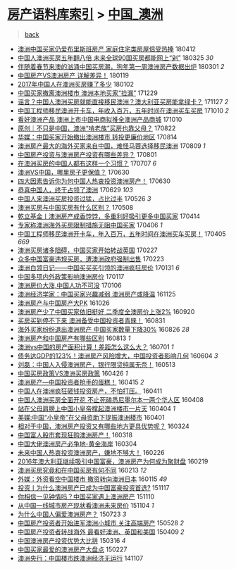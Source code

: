 [房产语料库索引](../../README.md)  > [中国_澳洲](中国_澳洲.md)
====
> [back](../README.md)

- [澳洲中国买家仍爱布里斯班房产 家庭住宅类房屋倍受热捧](http://jkwz.applinzi.com/ittc/7091110086292538379.html#%E6%BE%B3%E6%B4%B2%E4%B8%AD%E5%9B%BD%E4%B9%B0%E5%AE%B6%E4%BB%8D%E7%88%B1%E5%B8%83%E9%87%8C%E6%96%AF%E7%8F%AD%E6%88%BF%E4%BA%A7+%E5%AE%B6%E5%BA%AD%E4%BD%8F%E5%AE%85%E7%B1%BB%E6%88%BF%E5%B1%8B%E5%80%8D%E5%8F%97%E7%83%AD%E6%8D%A7) 180412  
- [中国人澳洲买房五年翻八倍 未来全球90国买房都能网上“剁”](http://jkwz.applinzi.com/ittc/7084369956575904778.html#%E4%B8%AD%E5%9B%BD%E4%BA%BA%E6%BE%B3%E6%B4%B2%E4%B9%B0%E6%88%BF%E4%BA%94%E5%B9%B4%E7%BF%BB%E5%85%AB%E5%80%8D+%E6%9C%AA%E6%9D%A5%E5%85%A8%E7%90%8390%E5%9B%BD%E4%B9%B0%E6%88%BF%E9%83%BD%E8%83%BD%E7%BD%91%E4%B8%8A%E2%80%9C%E5%89%81%E2%80%9D) 180325 *30* 
- [伴随着春节来澳的汹涌中国买房潮，狗年第一周澳洲房产数据出炉](http://jkwz.applinzi.com/ittc/7075519762157536273.html#%E4%BC%B4%E9%9A%8F%E7%9D%80%E6%98%A5%E8%8A%82%E6%9D%A5%E6%BE%B3%E7%9A%84%E6%B1%B9%E6%B6%8C%E4%B8%AD%E5%9B%BD%E4%B9%B0%E6%88%BF%E6%BD%AE%EF%BC%8C%E7%8B%97%E5%B9%B4%E7%AC%AC%E4%B8%80%E5%91%A8%E6%BE%B3%E6%B4%B2%E6%88%BF%E4%BA%A7%E6%95%B0%E6%8D%AE%E5%87%BA%E7%82%89) 180301 *2* 
- [中国房产VS澳洲房产 详解差异！](http://jkwz.applinzi.com/ittc/7060320981640283153.html#%E4%B8%AD%E5%9B%BD%E6%88%BF%E4%BA%A7VS%E6%BE%B3%E6%B4%B2%E6%88%BF%E4%BA%A7+%E8%AF%A6%E8%A7%A3%E5%B7%AE%E5%BC%82%EF%BC%81) 180119  
- [2017年中国人在澳洲买房赚了多少](http://jkwz.applinzi.com/ittc/7054126079659213835.html#2017%E5%B9%B4%E4%B8%AD%E5%9B%BD%E4%BA%BA%E5%9C%A8%E6%BE%B3%E6%B4%B2%E4%B9%B0%E6%88%BF%E8%B5%9A%E4%BA%86%E5%A4%9A%E5%B0%91) 180102  
- [中国买家撤离澳洲楼市 澳洲本地买家“捡漏”](http://jkwz.applinzi.com/ittc/7052481677903791120.html#%E4%B8%AD%E5%9B%BD%E4%B9%B0%E5%AE%B6%E6%92%A4%E7%A6%BB%E6%BE%B3%E6%B4%B2%E6%A5%BC%E5%B8%82+%E6%BE%B3%E6%B4%B2%E6%9C%AC%E5%9C%B0%E4%B9%B0%E5%AE%B6%E2%80%9C%E6%8D%A1%E6%BC%8F%E2%80%9D) 171229  
- [谣言？中国人澳洲买房就能直接移民澳洲？澳大利亚买房能拿绿卡？](http://jkwz.applinzi.com/ittc/7039517731655779344.html#%E8%B0%A3%E8%A8%80%EF%BC%9F%E4%B8%AD%E5%9B%BD%E4%BA%BA%E6%BE%B3%E6%B4%B2%E4%B9%B0%E6%88%BF%E5%B0%B1%E8%83%BD%E7%9B%B4%E6%8E%A5%E7%A7%BB%E6%B0%91%E6%BE%B3%E6%B4%B2%EF%BC%9F%E6%BE%B3%E5%A4%A7%E5%88%A9%E4%BA%9A%E4%B9%B0%E6%88%BF%E8%83%BD%E6%8B%BF%E7%BB%BF%E5%8D%A1%EF%BC%9F) 171127 *2* 
- [中国工程师移民澳洲开卡车，年收入百万，五年时间在澳洲买车买房](http://jkwz.applinzi.com/ittc/7022862065662952464.html#%E4%B8%AD%E5%9B%BD%E5%B7%A5%E7%A8%8B%E5%B8%88%E7%A7%BB%E6%B0%91%E6%BE%B3%E6%B4%B2%E5%BC%80%E5%8D%A1%E8%BD%A6%EF%BC%8C%E5%B9%B4%E6%94%B6%E5%85%A5%E7%99%BE%E4%B8%87%EF%BC%8C%E4%BA%94%E5%B9%B4%E6%97%B6%E9%97%B4%E5%9C%A8%E6%BE%B3%E6%B4%B2%E4%B9%B0%E8%BD%A6%E4%B9%B0%E6%88%BF) 171010 *2* 
- [看好澳洲产品 澳洲上市中国电商拟推全澳洲产品商城](http://jkwz.applinzi.com/ittc/7022819316242842640.html#%E7%9C%8B%E5%A5%BD%E6%BE%B3%E6%B4%B2%E4%BA%A7%E5%93%81+%E6%BE%B3%E6%B4%B2%E4%B8%8A%E5%B8%82%E4%B8%AD%E5%9B%BD%E7%94%B5%E5%95%86%E6%8B%9F%E6%8E%A8%E5%85%A8%E6%BE%B3%E6%B4%B2%E4%BA%A7%E5%93%81%E5%95%86%E5%9F%8E) 171010  
- [原创｜不只是中国，澳洲“啃老族”买房也靠父母？](http://jkwz.applinzi.com/ittc/7004629073652089873.html#%E5%8E%9F%E5%88%9B%EF%BD%9C%E4%B8%8D%E5%8F%AA%E6%98%AF%E4%B8%AD%E5%9B%BD%EF%BC%8C%E6%BE%B3%E6%B4%B2%E2%80%9C%E5%95%83%E8%80%81%E6%97%8F%E2%80%9D%E4%B9%B0%E6%88%BF%E4%B9%9F%E9%9D%A0%E7%88%B6%E6%AF%8D%EF%BC%9F) 170822  
- [华媒：中国买家开始撤出澳洲楼市 转投更廉价地区](http://jkwz.applinzi.com/ittc/7001702362832700432.html#%E5%8D%8E%E5%AA%92%EF%BC%9A%E4%B8%AD%E5%9B%BD%E4%B9%B0%E5%AE%B6%E5%BC%80%E5%A7%8B%E6%92%A4%E5%87%BA%E6%BE%B3%E6%B4%B2%E6%A5%BC%E5%B8%82+%E8%BD%AC%E6%8A%95%E6%9B%B4%E5%BB%89%E4%BB%B7%E5%9C%B0%E5%8C%BA) 170814  
- [澳洲房产最大的海外买家来自中国，难怪马蓉选择移民澳洲](http://jkwz.applinzi.com/ittc/6999837337260131345.html#%E6%BE%B3%E6%B4%B2%E6%88%BF%E4%BA%A7%E6%9C%80%E5%A4%A7%E7%9A%84%E6%B5%B7%E5%A4%96%E4%B9%B0%E5%AE%B6%E6%9D%A5%E8%87%AA%E4%B8%AD%E5%9B%BD%EF%BC%8C%E9%9A%BE%E6%80%AA%E9%A9%AC%E8%93%89%E9%80%89%E6%8B%A9%E7%A7%BB%E6%B0%91%E6%BE%B3%E6%B4%B2) 170809 *1* 
- [中国房产投资与澳洲房产投资有哪些差异？](http://jkwz.applinzi.com/ittc/6996779570907579408.html#%E4%B8%AD%E5%9B%BD%E6%88%BF%E4%BA%A7%E6%8A%95%E8%B5%84%E4%B8%8E%E6%BE%B3%E6%B4%B2%E6%88%BF%E4%BA%A7%E6%8A%95%E8%B5%84%E6%9C%89%E5%93%AA%E4%BA%9B%E5%B7%AE%E5%BC%82%EF%BC%9F) 170801  
- [在澳洲买房的中国人都有这样一个习惯？](http://jkwz.applinzi.com/ittc/6987580328024474629.html#%E5%9C%A8%E6%BE%B3%E6%B4%B2%E4%B9%B0%E6%88%BF%E7%9A%84%E4%B8%AD%E5%9B%BD%E4%BA%BA%E9%83%BD%E6%9C%89%E8%BF%99%E6%A0%B7%E4%B8%80%E4%B8%AA%E4%B9%A0%E6%83%AF%EF%BC%9F) 170707 *6* 
- [澳洲VS中国，哪里房子更保值？](http://jkwz.applinzi.com/ittc/6985013948444050437.html#%E6%BE%B3%E6%B4%B2VS%E4%B8%AD%E5%9B%BD%EF%BC%8C%E5%93%AA%E9%87%8C%E6%88%BF%E5%AD%90%E6%9B%B4%E4%BF%9D%E5%80%BC%EF%BC%9F) 170630  
- [四大因素告诉你为何中国人热衷投资澳洲房产！](http://jkwz.applinzi.com/ittc/6984649351828603908.html#%E5%9B%9B%E5%A4%A7%E5%9B%A0%E7%B4%A0%E5%91%8A%E8%AF%89%E4%BD%A0%E4%B8%BA%E4%BD%95%E4%B8%AD%E5%9B%BD%E4%BA%BA%E7%83%AD%E8%A1%B7%E6%8A%95%E8%B5%84%E6%BE%B3%E6%B4%B2%E6%88%BF%E4%BA%A7%EF%BC%81) 170630  
- [恭喜中国人，终于占领了澳洲](http://jkwz.applinzi.com/ittc/6984524453286265861.html#%E6%81%AD%E5%96%9C%E4%B8%AD%E5%9B%BD%E4%BA%BA%EF%BC%8C%E7%BB%88%E4%BA%8E%E5%8D%A0%E9%A2%86%E4%BA%86%E6%BE%B3%E6%B4%B2) 170629 *103* 
- [中国人来澳洲买房投资过猛，占比过半](http://jkwz.applinzi.com/ittc/6971895521131103237.html#%E4%B8%AD%E5%9B%BD%E4%BA%BA%E6%9D%A5%E6%BE%B3%E6%B4%B2%E4%B9%B0%E6%88%BF%E6%8A%95%E8%B5%84%E8%BF%87%E7%8C%9B%EF%BC%8C%E5%8D%A0%E6%AF%94%E8%BF%87%E5%8D%8A) 170526 *3* 
- [澳洲买房与中国买房有什么区别？](http://jkwz.applinzi.com/ittc/6965343328961823748.html#%E6%BE%B3%E6%B4%B2%E4%B9%B0%E6%88%BF%E4%B8%8E%E4%B8%AD%E5%9B%BD%E4%B9%B0%E6%88%BF%E6%9C%89%E4%BB%80%E4%B9%88%E5%8C%BA%E5%88%AB%EF%BC%9F) 170508  
- [乾立基金丨澳洲房产成香饽饽，多重利好吸引更多中国买家](http://jkwz.applinzi.com/ittc/6956319419482506245.html#%E4%B9%BE%E7%AB%8B%E5%9F%BA%E9%87%91%E4%B8%A8%E6%BE%B3%E6%B4%B2%E6%88%BF%E4%BA%A7%E6%88%90%E9%A6%99%E9%A5%BD%E9%A5%BD%EF%BC%8C%E5%A4%9A%E9%87%8D%E5%88%A9%E5%A5%BD%E5%90%B8%E5%BC%95%E6%9B%B4%E5%A4%9A%E4%B8%AD%E5%9B%BD%E4%B9%B0%E5%AE%B6) 170414  
- [专家称澳洲海外买房限制措施无阻中国买家](http://jkwz.applinzi.com/ittc/6953334817008649220.html#%E4%B8%93%E5%AE%B6%E7%A7%B0%E6%BE%B3%E6%B4%B2%E6%B5%B7%E5%A4%96%E4%B9%B0%E6%88%BF%E9%99%90%E5%88%B6%E6%8E%AA%E6%96%BD%E6%97%A0%E9%98%BB%E4%B8%AD%E5%9B%BD%E4%B9%B0%E5%AE%B6) 170406 *1* 
- [中国工程师移民澳洲开卡车，年入百万，五年时间在澳洲买车买房！](http://jkwz.applinzi.com/ittc/6953015884208669700.html#%E4%B8%AD%E5%9B%BD%E5%B7%A5%E7%A8%8B%E5%B8%88%E7%A7%BB%E6%B0%91%E6%BE%B3%E6%B4%B2%E5%BC%80%E5%8D%A1%E8%BD%A6%EF%BC%8C%E5%B9%B4%E5%85%A5%E7%99%BE%E4%B8%87%EF%BC%8C%E4%BA%94%E5%B9%B4%E6%97%B6%E9%97%B4%E5%9C%A8%E6%BE%B3%E6%B4%B2%E4%B9%B0%E8%BD%A6%E4%B9%B0%E6%88%BF%EF%BC%81) 170405 *669* 
- [澳洲买房诸多阻碍，中国买家开始转战英国](http://jkwz.applinzi.com/ittc/6939324767676138500.html#%E6%BE%B3%E6%B4%B2%E4%B9%B0%E6%88%BF%E8%AF%B8%E5%A4%9A%E9%98%BB%E7%A2%8D%EF%BC%8C%E4%B8%AD%E5%9B%BD%E4%B9%B0%E5%AE%B6%E5%BC%80%E5%A7%8B%E8%BD%AC%E6%88%98%E8%8B%B1%E5%9B%BD) 170227  
- [众多中国富豪违规买房，遭澳洲政府强制出售](http://jkwz.applinzi.com/ittc/6937860152916182020.html#%E4%BC%97%E5%A4%9A%E4%B8%AD%E5%9B%BD%E5%AF%8C%E8%B1%AA%E8%BF%9D%E8%A7%84%E4%B9%B0%E6%88%BF%EF%BC%8C%E9%81%AD%E6%BE%B3%E6%B4%B2%E6%94%BF%E5%BA%9C%E5%BC%BA%E5%88%B6%E5%87%BA%E5%94%AE) 170223  
- [澳洲白领日记——中国买买买引领的澳洲疯狂房价](http://jkwz.applinzi.com/ittc/6929430749194486788.html#%E6%BE%B3%E6%B4%B2%E7%99%BD%E9%A2%86%E6%97%A5%E8%AE%B0%E2%80%94%E2%80%94%E4%B8%AD%E5%9B%BD%E4%B9%B0%E4%B9%B0%E4%B9%B0%E5%BC%95%E9%A2%86%E7%9A%84%E6%BE%B3%E6%B4%B2%E7%96%AF%E7%8B%82%E6%88%BF%E4%BB%B7) 170131 *6* 
- [中国多项内外政策影响澳洲房价](http://jkwz.applinzi.com/ittc/6924099450766361604.html#%E4%B8%AD%E5%9B%BD%E5%A4%9A%E9%A1%B9%E5%86%85%E5%A4%96%E6%94%BF%E7%AD%96%E5%BD%B1%E5%93%8D%E6%BE%B3%E6%B4%B2%E6%88%BF%E4%BB%B7) 170117  
- [澳洲房价大涨,中国人功不可没](http://jkwz.applinzi.com/ittc/6920102398084514820.html#%E6%BE%B3%E6%B4%B2%E6%88%BF%E4%BB%B7%E5%A4%A7%E6%B6%A8%2C%E4%B8%AD%E5%9B%BD%E4%BA%BA%E5%8A%9F%E4%B8%8D%E5%8F%AF%E6%B2%A1) 170106  
- [澳洲经济学家：中国买家兴趣减弱 澳洲房产或降温](http://jkwz.applinzi.com/ittc/6904454579730514948.html#%E6%BE%B3%E6%B4%B2%E7%BB%8F%E6%B5%8E%E5%AD%A6%E5%AE%B6%EF%BC%9A%E4%B8%AD%E5%9B%BD%E4%B9%B0%E5%AE%B6%E5%85%B4%E8%B6%A3%E5%87%8F%E5%BC%B1+%E6%BE%B3%E6%B4%B2%E6%88%BF%E4%BA%A7%E6%88%96%E9%99%8D%E6%B8%A9) 161125  
- [澳洲房产与中国房产大PK](http://jkwz.applinzi.com/ittc/6893359811202122756.html#%E6%BE%B3%E6%B4%B2%E6%88%BF%E4%BA%A7%E4%B8%8E%E4%B8%AD%E5%9B%BD%E6%88%BF%E4%BA%A7%E5%A4%A7PK) 161026  
- [澳洲房产少了中国买家依旧挺好 二季度全澳房价上涨2%](http://jkwz.applinzi.com/ittc/6879968256055575557.html#%E6%BE%B3%E6%B4%B2%E6%88%BF%E4%BA%A7%E5%B0%91%E4%BA%86%E4%B8%AD%E5%9B%BD%E4%B9%B0%E5%AE%B6%E4%BE%9D%E6%97%A7%E6%8C%BA%E5%A5%BD+%E4%BA%8C%E5%AD%A3%E5%BA%A6%E5%85%A8%E6%BE%B3%E6%88%BF%E4%BB%B7%E4%B8%8A%E6%B6%A82%25) 160920  
- [买房买到停不下来 澳洲备受中国投资者青睐！](http://jkwz.applinzi.com/ittc/6872543343699035141.html#%E4%B9%B0%E6%88%BF%E4%B9%B0%E5%88%B0%E5%81%9C%E4%B8%8D%E4%B8%8B%E6%9D%A5+%E6%BE%B3%E6%B4%B2%E5%A4%87%E5%8F%97%E4%B8%AD%E5%9B%BD%E6%8A%95%E8%B5%84%E8%80%85%E9%9D%92%E7%9D%90%EF%BC%81) 160831  
- [海外买家纷纷退出澳洲房产 中国买家数量下降30%](http://jkwz.applinzi.com/ittc/6870675063493362692.html#%E6%B5%B7%E5%A4%96%E4%B9%B0%E5%AE%B6%E7%BA%B7%E7%BA%B7%E9%80%80%E5%87%BA%E6%BE%B3%E6%B4%B2%E6%88%BF%E4%BA%A7+%E4%B8%AD%E5%9B%BD%E4%B9%B0%E5%AE%B6%E6%95%B0%E9%87%8F%E4%B8%8B%E9%99%8D30%25) 160826 *28* 
- [澳洲房产和中国房产有哪些区别](http://jkwz.applinzi.com/ittc/6865872160350012420.html#%E6%BE%B3%E6%B4%B2%E6%88%BF%E4%BA%A7%E5%92%8C%E4%B8%AD%E5%9B%BD%E6%88%BF%E4%BA%A7%E6%9C%89%E5%93%AA%E4%BA%9B%E5%8C%BA%E5%88%AB) 160813 *1* 
- [澳洲vs中国的房产面积计算！差距怎么这么大？](http://jkwz.applinzi.com/ittc/6849894300644803588.html#%E6%BE%B3%E6%B4%B2vs%E4%B8%AD%E5%9B%BD%E7%9A%84%E6%88%BF%E4%BA%A7%E9%9D%A2%E7%A7%AF%E8%AE%A1%E7%AE%97%EF%BC%81%E5%B7%AE%E8%B7%9D%E6%80%8E%E4%B9%88%E8%BF%99%E4%B9%88%E5%A4%A7%EF%BC%9F) 160701 *1* 
- [债务达GDP的123%！澳洲房产风险增大，中国投资者影响几何](http://jkwz.applinzi.com/ittc/6839889209258935301.html#%E5%80%BA%E5%8A%A1%E8%BE%BEGDP%E7%9A%84123%25%EF%BC%81%E6%BE%B3%E6%B4%B2%E6%88%BF%E4%BA%A7%E9%A3%8E%E9%99%A9%E5%A2%9E%E5%A4%A7%EF%BC%8C%E4%B8%AD%E5%9B%BD%E6%8A%95%E8%B5%84%E8%80%85%E5%BD%B1%E5%93%8D%E5%87%A0%E4%BD%95) 160604 *3* 
- [刘磊：中国人入侵澳洲房产，银行限贷纯属无奈！](http://jkwz.applinzi.com/ittc/6831641502299980804.html#%E5%88%98%E7%A3%8A%EF%BC%9A%E4%B8%AD%E5%9B%BD%E4%BA%BA%E5%85%A5%E4%BE%B5%E6%BE%B3%E6%B4%B2%E6%88%BF%E4%BA%A7%EF%BC%8C%E9%93%B6%E8%A1%8C%E9%99%90%E8%B4%B7%E7%BA%AF%E5%B1%9E%E6%97%A0%E5%A5%88%EF%BC%81) 160513  
- [中国买房政策VS澳洲买房政策](http://jkwz.applinzi.com/ittc/6825388176797336580.html#%E4%B8%AD%E5%9B%BD%E4%B9%B0%E6%88%BF%E6%94%BF%E7%AD%96VS%E6%BE%B3%E6%B4%B2%E4%B9%B0%E6%88%BF%E6%94%BF%E7%AD%96) 160426 *1* 
- [澳洲房产—中国投资者抢手的蛋糕！](http://jkwz.applinzi.com/ittc/6821358476794004485.html#%E6%BE%B3%E6%B4%B2%E6%88%BF%E4%BA%A7%E2%80%94%E4%B8%AD%E5%9B%BD%E6%8A%95%E8%B5%84%E8%80%85%E6%8A%A2%E6%89%8B%E7%9A%84%E8%9B%8B%E7%B3%95%EF%BC%81) 160415 *2* 
- [中国人在澳洲疯狂砸钱投资房产，不怕打压。](http://jkwz.applinzi.com/ittc/6819849687158752261.html#%E4%B8%AD%E5%9B%BD%E4%BA%BA%E5%9C%A8%E6%BE%B3%E6%B4%B2%E7%96%AF%E7%8B%82%E7%A0%B8%E9%92%B1%E6%8A%95%E8%B5%84%E6%88%BF%E4%BA%A7%EF%BC%8C%E4%B8%8D%E6%80%95%E6%89%93%E5%8E%8B%E3%80%82) 160411  
- [中国人澳洲买房全面开花 不止死磕悉尼墨尔本一两个华人区](http://jkwz.applinzi.com/ittc/6818758295275701253.html#%E4%B8%AD%E5%9B%BD%E4%BA%BA%E6%BE%B3%E6%B4%B2%E4%B9%B0%E6%88%BF%E5%85%A8%E9%9D%A2%E5%BC%80%E8%8A%B1+%E4%B8%8D%E6%AD%A2%E6%AD%BB%E7%A3%95%E6%82%89%E5%B0%BC%E5%A2%A8%E5%B0%94%E6%9C%AC%E4%B8%80%E4%B8%A4%E4%B8%AA%E5%8D%8E%E4%BA%BA%E5%8C%BA) 160408  
- [站在父母肩膀上中国小皇帝撑起澳洲楼市一片天](http://jkwz.applinzi.com/ittc/6817145266012423172.html#%E7%AB%99%E5%9C%A8%E7%88%B6%E6%AF%8D%E8%82%A9%E8%86%80%E4%B8%8A%E4%B8%AD%E5%9B%BD%E5%B0%8F%E7%9A%87%E5%B8%9D%E6%92%91%E8%B5%B7%E6%BE%B3%E6%B4%B2%E6%A5%BC%E5%B8%82%E4%B8%80%E7%89%87%E5%A4%A9) 160404 *1* 
- [美媒:中国“小皇帝”在父母资助下提振澳洲楼市](http://jkwz.applinzi.com/ittc/6816010206882300933.html#%E7%BE%8E%E5%AA%92%3A%E4%B8%AD%E5%9B%BD%E2%80%9C%E5%B0%8F%E7%9A%87%E5%B8%9D%E2%80%9D%E5%9C%A8%E7%88%B6%E6%AF%8D%E8%B5%84%E5%8A%A9%E4%B8%8B%E6%8F%90%E6%8C%AF%E6%BE%B3%E6%B4%B2%E6%A5%BC%E5%B8%82) 160401  
- [相对于中国，澳洲房产投资又有哪些地方更具优势呢？](http://jkwz.applinzi.com/ittc/6813091092752761860.html#%E7%9B%B8%E5%AF%B9%E4%BA%8E%E4%B8%AD%E5%9B%BD%EF%BC%8C%E6%BE%B3%E6%B4%B2%E6%88%BF%E4%BA%A7%E6%8A%95%E8%B5%84%E5%8F%88%E6%9C%89%E5%93%AA%E4%BA%9B%E5%9C%B0%E6%96%B9%E6%9B%B4%E5%85%B7%E4%BC%98%E5%8A%BF%E5%91%A2%EF%BC%9F) 160324  
- [中国富人股市套现狂购澳洲房产！](http://jkwz.applinzi.com/ittc/6810974686900913157.html#%E4%B8%AD%E5%9B%BD%E5%AF%8C%E4%BA%BA%E8%82%A1%E5%B8%82%E5%A5%97%E7%8E%B0%E7%8B%82%E8%B4%AD%E6%BE%B3%E6%B4%B2%E6%88%BF%E4%BA%A7%EF%BC%81) 160318  
- [中国大佬澳洲房产必争地-黄金海岸](http://jkwz.applinzi.com/ittc/6805767204444308485.html#%E4%B8%AD%E5%9B%BD%E5%A4%A7%E4%BD%AC%E6%BE%B3%E6%B4%B2%E6%88%BF%E4%BA%A7%E5%BF%85%E4%BA%89%E5%9C%B0-%E9%BB%84%E9%87%91%E6%B5%B7%E5%B2%B8) 160304  
- [未来中国人热衷投资澳洲房产，嫌地不够大！](http://jkwz.applinzi.com/ittc/6803156561430053892.html#%E6%9C%AA%E6%9D%A5%E4%B8%AD%E5%9B%BD%E4%BA%BA%E7%83%AD%E8%A1%B7%E6%8A%95%E8%B5%84%E6%BE%B3%E6%B4%B2%E6%88%BF%E4%BA%A7%EF%BC%8C%E5%AB%8C%E5%9C%B0%E4%B8%8D%E5%A4%9F%E5%A4%A7%EF%BC%81) 160226  
- [2016年澳大利亚继续吸引中国富豪，澳洲房产为何成为聚财盘](http://jkwz.applinzi.com/ittc/6800578605138576389.html#2016%E5%B9%B4%E6%BE%B3%E5%A4%A7%E5%88%A9%E4%BA%9A%E7%BB%A7%E7%BB%AD%E5%90%B8%E5%BC%95%E4%B8%AD%E5%9B%BD%E5%AF%8C%E8%B1%AA%EF%BC%8C%E6%BE%B3%E6%B4%B2%E6%88%BF%E4%BA%A7%E4%B8%BA%E4%BD%95%E6%88%90%E4%B8%BA%E8%81%9A%E8%B4%A2%E7%9B%98) 160219  
- [澳洲买房究竟和在中国买房有何不同](http://jkwz.applinzi.com/ittc/6798258805318091780.html#%E6%BE%B3%E6%B4%B2%E4%B9%B0%E6%88%BF%E7%A9%B6%E7%AB%9F%E5%92%8C%E5%9C%A8%E4%B8%AD%E5%9B%BD%E4%B9%B0%E6%88%BF%E6%9C%89%E4%BD%95%E4%B8%8D%E5%90%8C) 160213 *12* 
- [外媒：外资看空中国楼市 撤资转向澳洲日本](http://jkwz.applinzi.com/ittc/6787607930404865029.html#%E5%A4%96%E5%AA%92%EF%BC%9A%E5%A4%96%E8%B5%84%E7%9C%8B%E7%A9%BA%E4%B8%AD%E5%9B%BD%E6%A5%BC%E5%B8%82+%E6%92%A4%E8%B5%84%E8%BD%AC%E5%90%91%E6%BE%B3%E6%B4%B2%E6%97%A5%E6%9C%AC) 160115 *49* 
- [投资丨为什么澳洲房产已成为中国富豪投资首选?](http://jkwz.applinzi.com/ittc/6765663087852258309.html#%E6%8A%95%E8%B5%84%E4%B8%A8%E4%B8%BA%E4%BB%80%E4%B9%88%E6%BE%B3%E6%B4%B2%E6%88%BF%E4%BA%A7%E5%B7%B2%E6%88%90%E4%B8%BA%E4%B8%AD%E5%9B%BD%E5%AF%8C%E8%B1%AA%E6%8A%95%E8%B5%84%E9%A6%96%E9%80%89%3F) 151117  
- [你相信一见钟情吗？中国买家遇上澳洲房产](http://jkwz.applinzi.com/ittc/6763055371233264645.html#%E4%BD%A0%E7%9B%B8%E4%BF%A1%E4%B8%80%E8%A7%81%E9%92%9F%E6%83%85%E5%90%97%EF%BC%9F%E4%B8%AD%E5%9B%BD%E4%B9%B0%E5%AE%B6%E9%81%87%E4%B8%8A%E6%BE%B3%E6%B4%B2%E6%88%BF%E4%BA%A7) 151110  
- [从中国一线城市房产现状看澳洲未来房价](http://jkwz.applinzi.com/ittc/6760833347555427333.html#%E4%BB%8E%E4%B8%AD%E5%9B%BD%E4%B8%80%E7%BA%BF%E5%9F%8E%E5%B8%82%E6%88%BF%E4%BA%A7%E7%8E%B0%E7%8A%B6%E7%9C%8B%E6%BE%B3%E6%B4%B2%E6%9C%AA%E6%9D%A5%E6%88%BF%E4%BB%B7) 151104 *1* 
- [为什么中国人偏爱澳洲房产？](http://jkwz.applinzi.com/ittc/547650615220167325.html#%E4%B8%BA%E4%BB%80%E4%B9%88%E4%B8%AD%E5%9B%BD%E4%BA%BA%E5%81%8F%E7%88%B1%E6%BE%B3%E6%B4%B2%E6%88%BF%E4%BA%A7%EF%BC%9F) 150723 *3* 
- [中国房产投资者开始进军澳洲小城市 关注高端房产](http://jkwz.applinzi.com/ittc/547650611418818068.html#%E4%B8%AD%E5%9B%BD%E6%88%BF%E4%BA%A7%E6%8A%95%E8%B5%84%E8%80%85%E5%BC%80%E5%A7%8B%E8%BF%9B%E5%86%9B%E6%BE%B3%E6%B4%B2%E5%B0%8F%E5%9F%8E%E5%B8%82+%E5%85%B3%E6%B3%A8%E9%AB%98%E7%AB%AF%E6%88%BF%E4%BA%A7) 150528 *2* 
- [中国房产投资者转战海外 最看好澳洲、英国和美国](http://jkwz.applinzi.com/ittc/547650611405651332.html#%E4%B8%AD%E5%9B%BD%E6%88%BF%E4%BA%A7%E6%8A%95%E8%B5%84%E8%80%85%E8%BD%AC%E6%88%98%E6%B5%B7%E5%A4%96+%E6%9C%80%E7%9C%8B%E5%A5%BD%E6%BE%B3%E6%B4%B2%E3%80%81%E8%8B%B1%E5%9B%BD%E5%92%8C%E7%BE%8E%E5%9B%BD) 150409 *2* 
- [中国澳洲房产投资优势大比拼](http://jkwz.applinzi.com/ittc/547650611397603309.html#%E4%B8%AD%E5%9B%BD%E6%BE%B3%E6%B4%B2%E6%88%BF%E4%BA%A7%E6%8A%95%E8%B5%84%E4%BC%98%E5%8A%BF%E5%A4%A7%E6%AF%94%E6%8B%BC) 150316 *4* 
- [中国买家最爱的澳洲房产大盘点](http://jkwz.applinzi.com/ittc/547650611396126931.html#%E4%B8%AD%E5%9B%BD%E4%B9%B0%E5%AE%B6%E6%9C%80%E7%88%B1%E7%9A%84%E6%BE%B3%E6%B4%B2%E6%88%BF%E4%BA%A7%E5%A4%A7%E7%9B%98%E7%82%B9) 150227  
- [澳洲央行：中国楼市跌澳洲经济无运行](http://jkwz.applinzi.com/ittc/547650611380269040.html#%E6%BE%B3%E6%B4%B2%E5%A4%AE%E8%A1%8C%EF%BC%9A%E4%B8%AD%E5%9B%BD%E6%A5%BC%E5%B8%82%E8%B7%8C%E6%BE%B3%E6%B4%B2%E7%BB%8F%E6%B5%8E%E6%97%A0%E8%BF%90%E8%A1%8C) 141107  

